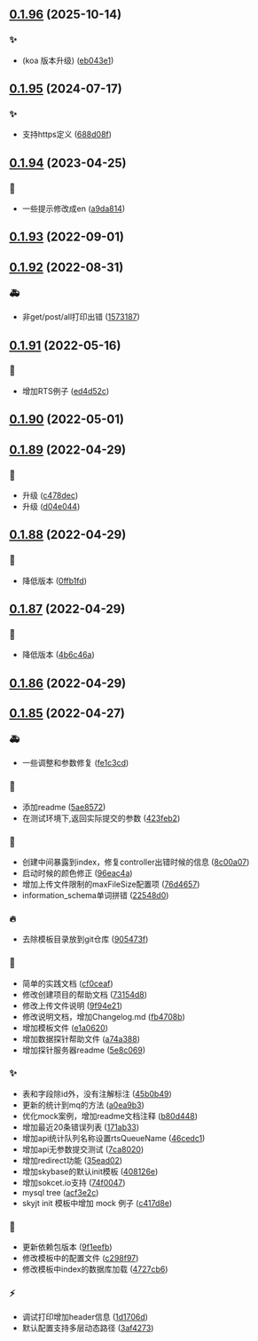 ## [0.1.96](https://github.com/kongnet/skybase/compare/v0.1.95...v0.1.96) (2025-10-14)


### :sparkles:

* (koa 版本升级) ([eb043e1](https://github.com/kongnet/skybase/commit/eb043e18851d6946c92de77940a8756dfe89b920))



## [0.1.95](https://github.com/kongnet/skybase/compare/v0.1.94...v0.1.95) (2024-07-17)


### :sparkles:

* 支持https定义 ([688d08f](https://github.com/kongnet/skybase/commit/688d08f4edb52c48f8d4a207c7bf2660620bf320))



## [0.1.94](https://github.com/kongnet/skybase/compare/v0.1.93...v0.1.94) (2023-04-25)


### :bug:

* 一些提示修改成en ([a9da814](https://github.com/kongnet/skybase/commit/a9da814c939f37cab35dadb46456519e84868024))



## [0.1.93](https://github.com/kongnet/skybase/compare/v0.1.92...v0.1.93) (2022-09-01)




## [0.1.92](https://github.com/kongnet/skybase/compare/v0.1.91...v0.1.92) (2022-08-31)


### :ambulance:

* 非get/post/all打印出错 ([1573187](https://github.com/kongnet/skybase/commit/157318784828856e7a689c654ce23ba1953f65a5))



## [0.1.91](https://github.com/kongnet/skybase/compare/v0.1.90...v0.1.91) (2022-05-16)


### :memo:

* 增加RTS例子 ([ed4d52c](https://github.com/kongnet/skybase/commit/ed4d52ceeb04bd8eaba839117588ff90e4c7aac3))



## [0.1.90](https://github.com/kongnet/skybase/compare/v0.1.89...v0.1.90) (2022-05-01)




## [0.1.89](https://github.com/kongnet/skybase/compare/v0.1.88...v0.1.89) (2022-04-29)


### :wrench:

* 升级 ([c478dec](https://github.com/kongnet/skybase/commit/c478decb6335059e0c01a6da147fb80f3d66f31b))
* 升级 ([d04e044](https://github.com/kongnet/skybase/commit/d04e044dc8301cf1b49979dba27e142e606a7d85))



## [0.1.88](https://github.com/kongnet/skybase/compare/v0.1.87...v0.1.88) (2022-04-29)


### :wrench:

* 降低版本 ([0ffb1fd](https://github.com/kongnet/skybase/commit/0ffb1fd7c7f66db5ee21f7315f9677687f098041))



## [0.1.87](https://github.com/kongnet/skybase/compare/v0.1.86...v0.1.87) (2022-04-29)


### :wrench:

* 降低版本 ([4b6c46a](https://github.com/kongnet/skybase/commit/4b6c46ab2888898fef02384240442d260f1c211c))



## [0.1.86](https://github.com/kongnet/skybase/compare/v0.1.85...v0.1.86) (2022-04-29)




## [0.1.85](https://github.com/kongnet/skybase/compare/96eac4a81b24f033520a71fa0e64c8e2e3f926fc...v0.1.85) (2022-04-27)


### :ambulance:

* 一些调整和参数修复 ([fe1c3cd](https://github.com/kongnet/skybase/commit/fe1c3cdcd8fe9837026ac5b324b46b708e498d51))

### :art:

* 添加readme ([5ae8572](https://github.com/kongnet/skybase/commit/5ae85725b0240f80edfc7df4ecd6918c23770e56))
* 在测试环境下,返回实际提交的参数 ([423feb2](https://github.com/kongnet/skybase/commit/423feb206c8942333b222be86e1596ead316bfe9))

### :bug:

* 创建中间暴露到index，修复controller出错时候的信息 ([8c00a07](https://github.com/kongnet/skybase/commit/8c00a07f3ed6c0549ee2db84c3f42d0e542429e7))
* 启动时候的颜色修正 ([96eac4a](https://github.com/kongnet/skybase/commit/96eac4a81b24f033520a71fa0e64c8e2e3f926fc))
* 增加上传文件限制的maxFileSize配置项 ([76d4657](https://github.com/kongnet/skybase/commit/76d46577d668dc39e6d6cbd2ec170bff8a09ff6f))
* information_schema单词拼错 ([22548d0](https://github.com/kongnet/skybase/commit/22548d081cfb97882fa3c14213b69f741f4a4206))

### :fire:

* 去除模板目录放到git仓库 ([905473f](https://github.com/kongnet/skybase/commit/905473f429919302c590185157683d0e276a00f5))

### :memo:

* 简单的实践文档 ([cf0ceaf](https://github.com/kongnet/skybase/commit/cf0ceaf5f8ac61e5ef7cf1997a4935b6b0eb90de))
* 修改创建项目的帮助文档 ([73154d8](https://github.com/kongnet/skybase/commit/73154d89b33d039a45401b7ab64ccb9451f1e119))
* 修改上传文件说明 ([9f94e21](https://github.com/kongnet/skybase/commit/9f94e2100ae8e4d2bce614395b1762937d117d9d))
* 修改说明文档，增加Changelog.md ([fb4708b](https://github.com/kongnet/skybase/commit/fb4708bc445a1cde593668edf094aeefbe665543))
* 增加模板文件 ([e1a0620](https://github.com/kongnet/skybase/commit/e1a062001d3646f0ae4b0f0213cc0f01d25d4edd))
* 增加数据探针帮助文件 ([a74a388](https://github.com/kongnet/skybase/commit/a74a38856393083043b9b0373f4993dafc435011))
* 增加探针服务器readme ([5e8c069](https://github.com/kongnet/skybase/commit/5e8c0693397ea737e0413a068218add3f7600f2f))

### :sparkles:

* 表和字段除id外，没有注解标注 ([45b0b49](https://github.com/kongnet/skybase/commit/45b0b493f8d7754d13b76e11d9c5447ec07c1955))
* 更新的统计到mq的方法 ([a0ea9b3](https://github.com/kongnet/skybase/commit/a0ea9b3f8c139281f5c8ae2973cdcd4299165488))
* 优化mock案例，增加readme文档注释 ([b80d448](https://github.com/kongnet/skybase/commit/b80d448e147bacdde1d422f446514af60c781efa))
* 增加最近20条错误列表 ([171ab33](https://github.com/kongnet/skybase/commit/171ab330be6ce795e5151d9e2c27ae47a5028291))
* 增加api统计队列名称设置rtsQueueName ([46cedc1](https://github.com/kongnet/skybase/commit/46cedc19dddef9b573f27fabe96c919016184732))
* 增加api无参数提交测试 ([7ca8020](https://github.com/kongnet/skybase/commit/7ca80203772b356f0005b0dae7f238f7a800715b))
* 增加redirect功能 ([35ead02](https://github.com/kongnet/skybase/commit/35ead02d749b36b6adadfe4ce3e92ac2db1cdfa7))
* 增加skybase的默认init模板 ([408126e](https://github.com/kongnet/skybase/commit/408126e84c84852faad9d8480f30e8be94372d5b))
* 增加sokcet.io支持 ([74f0047](https://github.com/kongnet/skybase/commit/74f0047bcc9b2be393d062a0d490b4210e35619e))
* mysql tree ([acf3e2c](https://github.com/kongnet/skybase/commit/acf3e2cdfe9ff27bb047f36f1362775e64ca35ac))
* skyjt init 模板中增加 mock 例子 ([c417d8e](https://github.com/kongnet/skybase/commit/c417d8e79ef18aa72db85e8d1ffbfea330ed256d))

### :wrench:

* 更新依赖包版本 ([9f1eefb](https://github.com/kongnet/skybase/commit/9f1eefb40b2433536252428a0eac6f8053b9b1a7))
* 修改模板中的配置文件 ([c298f97](https://github.com/kongnet/skybase/commit/c298f97124f919612b36d210f1acf43b61d71719))
* 修改模板中index的数据库加载 ([4727cb6](https://github.com/kongnet/skybase/commit/4727cb60468ee5d773b67654c8d3ffb19d2fb3fa))

### :zap:

* 调试打印增加header信息 ([1d1706d](https://github.com/kongnet/skybase/commit/1d1706d3b3fdeddd27a7fd77c7e8ffe647bc90e8))
* 默认配置支持多层动态路径 ([3af4273](https://github.com/kongnet/skybase/commit/3af42730ce48087c864159ade1af043cae120fbc))



